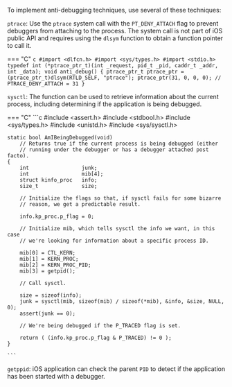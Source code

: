 To implement anti-debugging techniques, use several of these techniques:

`ptrace`: Use the `ptrace` system call with the `PT_DENY_ATTACH` flag to
prevent debuggers from attaching to the process. The system call is not
part of iOS public API and requires using the `dlsym` function to obtain
a function pointer to call it.

=== "C"
	```c
	#import <dlfcn.h>
	#import <sys/types.h>
	#import <stdio.h>
	typedef int (*ptrace_ptr_t)(int _request, pid_t _pid, caddr_t _addr, int _data);
	void anti_debug() {
	  ptrace_ptr_t ptrace_ptr = (ptrace_ptr_t)dlsym(RTLD_SELF, "ptrace");
	  ptrace_ptr(31, 0, 0, 0); // PTRACE_DENY_ATTACH = 31
	}
	```


`sysctl`: The function can be used to retrieve information about the
current process, including determining if the application is being
debugged.

=== "C"
	```c
	#include <assert.h>
	#include <stdbool.h>
	#include <sys/types.h>
	#include <unistd.h>
	#include <sys/sysctl.h>
	
	static bool AmIBeingDebugged(void)
	    // Returns true if the current process is being debugged (either
	    // running under the debugger or has a debugger attached post facto).
	{
	    int                 junk;
	    int                 mib[4];
	    struct kinfo_proc   info;
	    size_t              size;
	
	    // Initialize the flags so that, if sysctl fails for some bizarre
	    // reason, we get a predictable result.
	
	    info.kp_proc.p_flag = 0;
	
	    // Initialize mib, which tells sysctl the info we want, in this case
	    // we're looking for information about a specific process ID.
	
	    mib[0] = CTL_KERN;
	    mib[1] = KERN_PROC;
	    mib[2] = KERN_PROC_PID;
	    mib[3] = getpid();
	
	    // Call sysctl.
	
	    size = sizeof(info);
	    junk = sysctl(mib, sizeof(mib) / sizeof(*mib), &info, &size, NULL, 0);
	    assert(junk == 0);
	
	    // We're being debugged if the P_TRACED flag is set.
	
	    return ( (info.kp_proc.p_flag & P_TRACED) != 0 );
	}
	   
	```



`getppid`: iOS application can check the parent `PID` to detect if the
application has been started with a debugger.
